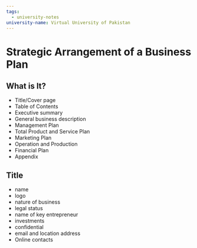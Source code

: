 ```yaml
---
tags:
  - university-notes
university-name: Virtual University of Pakistan
---
```


# Strategic Arrangement of a Business Plan
## What is It?
- Title/Cover page
- Table of Contents
- Executive summary
- General business description
- Management Plan
- Total Product and Service Plan
- Marketing Plan
- Operation and Production
- Financial Plan
- Appendix

## Title
- name
- logo
- nature of business
- legal status
- name of key entrepreneur
- investments
- confidential
- email and location address
- Online contacts
